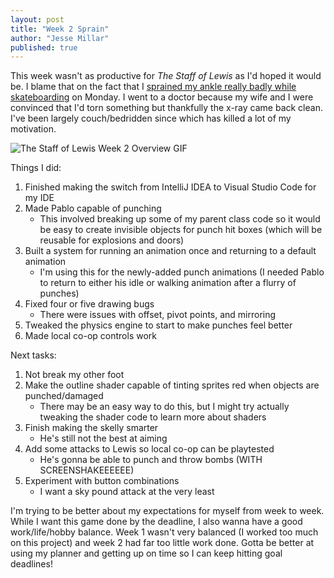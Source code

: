 ```yaml
---
layout: post
title: "Week 2 Sprain"
author: "Jesse Millar"
published: true
---
```


This week wasn't as productive for *The Staff of Lewis* as I'd hoped it would be. I blame that on the fact that I [sprained my ankle really badly while skateboarding](https://www.instagram.com/p/Bqs7EwTF5Jz/) on Monday. I went to a doctor because my wife and I were convinced that I'd torn something but thankfully the x-ray came back clean. I've been largely couch/bedridden since which has killed a lot of my motivation.

![*The Staff of Lewis* Week 2 Overview GIF]({{site.baseurl}}/images/staff-of-lewis-week-2-overview.gif)

Things I did:
1. Finished making the switch from IntelliJ IDEA to Visual Studio Code for my IDE
1. Made Pablo capable of punching
    - This involved breaking up some of my parent class code so it would be easy to create invisible objects for punch hit boxes (which will be reusable for explosions and doors)
1. Built a system for running an animation once and returning to a default animation
    - I'm using this for the newly-added punch animations (I needed Pablo to return to either his idle or walking animation after a flurry of punches)
1. Fixed four or five drawing bugs
    - There were issues with offset, pivot points, and mirroring
1. Tweaked the physics engine to start to make punches feel better
1. Made local co-op controls work

Next tasks:
1. Not break my other foot
1. Make the outline shader capable of tinting sprites red when objects are punched/damaged
    - There may be an easy way to do this, but I might try actually tweaking the shader code to learn more about shaders
1. Finish making the skelly smarter
    - He's still not the best at aiming
1. Add some attacks to Lewis so local co-op can be playtested
    - He's gonna be able to punch and throw bombs (WITH SCREENSHAKEEEEEE)
1. Experiment with button combinations
    - I want a sky pound attack at the very least

I'm trying to be better about my expectations for myself from week to week. While I want this game done by the deadline, I also wanna have a good work/life/hobby balance. Week 1 wasn't very balanced (I worked too much on this project) and week 2 had far too little work done. Gotta be better at using my planner and getting up on time so I can keep hitting goal deadlines!